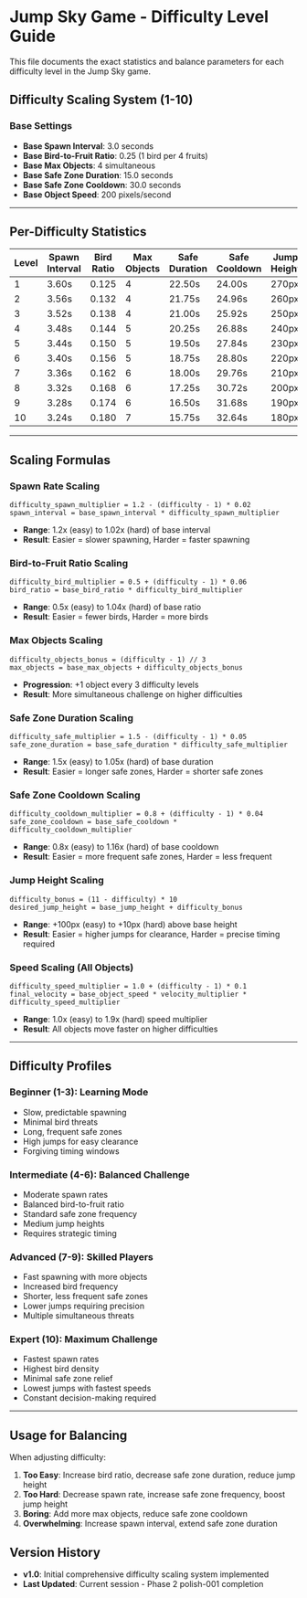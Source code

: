 # Jump Sky Game - Difficulty Level Guide

This file documents the exact statistics and balance parameters for each difficulty level in the Jump Sky game.

## Difficulty Scaling System (1-10)

### Base Settings
- **Base Spawn Interval**: 3.0 seconds
- **Base Bird-to-Fruit Ratio**: 0.25 (1 bird per 4 fruits)
- **Base Max Objects**: 4 simultaneous
- **Base Safe Zone Duration**: 15.0 seconds
- **Base Safe Zone Cooldown**: 30.0 seconds
- **Base Object Speed**: 200 pixels/second

---

## Per-Difficulty Statistics

| Level | Spawn Interval | Bird Ratio | Max Objects | Safe Duration | Safe Cooldown | Jump Height | Speed Multi |
|-------|---------------|------------|-------------|---------------|---------------|-------------|-------------|
| 1     | 3.60s         | 0.125      | 4           | 22.50s        | 24.00s        | 270px       | 1.0x        |
| 2     | 3.56s         | 0.132      | 4           | 21.75s        | 24.96s        | 260px       | 1.1x        |
| 3     | 3.52s         | 0.138      | 4           | 21.00s        | 25.92s        | 250px       | 1.2x        |
| 4     | 3.48s         | 0.144      | 5           | 20.25s        | 26.88s        | 240px       | 1.3x        |
| 5     | 3.44s         | 0.150      | 5           | 19.50s        | 27.84s        | 230px       | 1.4x        |
| 6     | 3.40s         | 0.156      | 5           | 18.75s        | 28.80s        | 220px       | 1.5x        |
| 7     | 3.36s         | 0.162      | 6           | 18.00s        | 29.76s        | 210px       | 1.6x        |
| 8     | 3.32s         | 0.168      | 6           | 17.25s        | 30.72s        | 200px       | 1.7x        |
| 9     | 3.28s         | 0.174      | 6           | 16.50s        | 31.68s        | 190px       | 1.8x        |
| 10    | 3.24s         | 0.180      | 7           | 15.75s        | 32.64s        | 180px       | 1.9x        |

---

## Scaling Formulas

### Spawn Rate Scaling
```
difficulty_spawn_multiplier = 1.2 - (difficulty - 1) * 0.02
spawn_interval = base_spawn_interval * difficulty_spawn_multiplier
```
- **Range**: 1.2x (easy) to 1.02x (hard) of base interval
- **Result**: Easier = slower spawning, Harder = faster spawning

### Bird-to-Fruit Ratio Scaling  
```
difficulty_bird_multiplier = 0.5 + (difficulty - 1) * 0.06
bird_ratio = base_bird_ratio * difficulty_bird_multiplier
```
- **Range**: 0.5x (easy) to 1.04x (hard) of base ratio
- **Result**: Easier = fewer birds, Harder = more birds

### Max Objects Scaling
```
difficulty_objects_bonus = (difficulty - 1) // 3
max_objects = base_max_objects + difficulty_objects_bonus
```
- **Progression**: +1 object every 3 difficulty levels
- **Result**: More simultaneous challenge on higher difficulties

### Safe Zone Duration Scaling
```
difficulty_safe_multiplier = 1.5 - (difficulty - 1) * 0.05
safe_zone_duration = base_safe_duration * difficulty_safe_multiplier
```
- **Range**: 1.5x (easy) to 1.05x (hard) of base duration
- **Result**: Easier = longer safe zones, Harder = shorter safe zones

### Safe Zone Cooldown Scaling
```
difficulty_cooldown_multiplier = 0.8 + (difficulty - 1) * 0.04
safe_zone_cooldown = base_safe_cooldown * difficulty_cooldown_multiplier
```
- **Range**: 0.8x (easy) to 1.16x (hard) of base cooldown  
- **Result**: Easier = more frequent safe zones, Harder = less frequent

### Jump Height Scaling
```
difficulty_bonus = (11 - difficulty) * 10
desired_jump_height = base_jump_height + difficulty_bonus
```
- **Range**: +100px (easy) to +10px (hard) above base height
- **Result**: Easier = higher jumps for clearance, Harder = precise timing required

### Speed Scaling (All Objects)
```
difficulty_speed_multiplier = 1.0 + (difficulty - 1) * 0.1
final_velocity = base_object_speed * velocity_multiplier * difficulty_speed_multiplier
```
- **Range**: 1.0x (easy) to 1.9x (hard) speed multiplier
- **Result**: All objects move faster on higher difficulties

---

## Difficulty Profiles

### **Beginner (1-3)**: Learning Mode
- Slow, predictable spawning
- Minimal bird threats  
- Long, frequent safe zones
- High jumps for easy clearance
- Forgiving timing windows

### **Intermediate (4-6)**: Balanced Challenge
- Moderate spawn rates
- Balanced bird-to-fruit ratio
- Standard safe zone frequency
- Medium jump heights
- Requires strategic timing

### **Advanced (7-9)**: Skilled Players
- Fast spawning with more objects
- Increased bird frequency
- Shorter, less frequent safe zones
- Lower jumps requiring precision
- Multiple simultaneous threats

### **Expert (10)**: Maximum Challenge  
- Fastest spawn rates
- Highest bird density
- Minimal safe zone relief
- Lowest jumps with fastest speeds
- Constant decision-making required

---

## Usage for Balancing

When adjusting difficulty:

1. **Too Easy**: Increase bird ratio, decrease safe zone duration, reduce jump height
2. **Too Hard**: Decrease spawn rate, increase safe zone frequency, boost jump height  
3. **Boring**: Add more max objects, reduce safe zone cooldown
4. **Overwhelming**: Increase spawn interval, extend safe zone duration

## Version History

- **v1.0**: Initial comprehensive difficulty scaling system implemented
- **Last Updated**: Current session - Phase 2 polish-001 completion